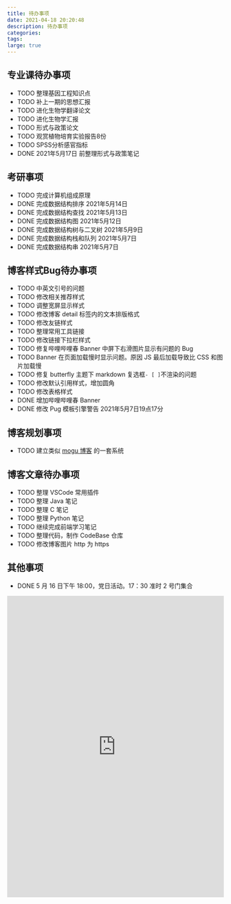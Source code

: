 ```yaml
---
title: 待办事项
date: 2021-04-18 20:20:48
description: 待办事项
categories: 
tags: 
large: true
---
```


## 专业课待办事项

- TODO 整理基因工程知识点
- TODO 补上一期的思想汇报
- TODO 进化生物学翻译论文
- TODO 进化生物学汇报
- TODO 形式与政策论文
- TODO 观赏植物培育实验报告8份
- TODO SPSS分析感官指标
- DONE 2021年5月17日 前整理形式与政策笔记

## 考研事项

- TODO 完成计算机组成原理
- DONE 完成数据结构排序 2021年5月14日
- DONE 完成数据结构查找 2021年5月13日
- DONE 完成数据结构图 2021年5月12日
- DONE 完成数据结构树与二叉树 2021年5月9日
- DONE 完成数据结构栈和队列 2021年5月7日
- DONE 完成数据结构串 2021年5月7日

## 博客样式Bug待办事项

- TODO 中英文引号的问题
- TODO 修改相关推荐样式
- TODO 调整宽屏显示样式
- TODO 修改博客 detail 标签内的文本排版格式
- TODO 修改友链样式
- TODO 整理常用工具链接
- TODO 修改链接下拉栏样式
- TODO 修复哔哩哔哩春 Banner 中屏下右滑图片显示有问题的 Bug
- TODO Banner 在页面加载慢时显示问题。原因 JS 最后加载导致比 CSS 和图片加载慢
- TODO 修复 butterfly 主题下 markdown 复选框`- [ ]`不渲染的问题
- TODO 修改默认引用样式，增加圆角
- TODO 修改表格样式
- DONE 增加哔哩哔哩春 Banner 
- DONE 修改 Pug 模板引擎警告 2021年5月7日19点17分

## 博客规划事项

- TODO 建立类似 [mogu 博客](https://gitee.com/moxi159753/mogu_blog_v2) 的一套系统
## 博客文章待办事项

- TODO 整理 VSCode 常用插件
- TODO 整理 Java 笔记
- TODO 整理 C 笔记
- TODO 整理 Python 笔记
- TODO 继续完成前端学习笔记
- TODO 整理代码，制作 CodeBase 仓库
- TODO 修改博客图片 http 为 https

## 其他事项

- DONE 5 月 16 日下午 18:00，党日活动。17：30 准时 2 号门集合


<iframe src="http://todolist.whl123456.top/" width=100% height=700px frameborder=0 scrolling=no></iframe>